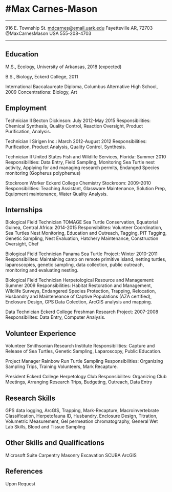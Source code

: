 #Max Carnes-Mason
=================

-----------------------------------            ------------------------------
916 E. Township St.                                  mdcarnes@email.uark.edu
Fayetteville AR, 72703                               @MaxCarnesMason
USA	                                             555-208-4703
-----------------------------------            ------------------------------

**Education**
--------------
M.S., Ecology, University of Arkansas, 2018 (expected)

B.S., Biology, Eckerd College, 2011

International Baccalaureate Diploma, Columbus Alternative High School, 2009
Concentrations: Biology, Art

**Employment**
---------------
Technician II
Becton Dickinson: July 2012-May 2015
	Responsibilities: Chemical Synthesis, Quality Control, Reaction Oversight,
	Product Purification, Analysis.

Technician I
Sirigen Inc.: March 2012-August 2012
	Responsibilities: Purification, Product Analysis, Quality Control, Synthesis.

Technician II
United States Fish and Wildlife Services, Florida: Summer 2010
	Responsibilities: Data Entry, Field Sampling, Monitoring Sea Turtle nest 
	activity, Applying for and managing research permits, Endanged Species 
	monitoring (Gopherus polyphemus)

Stockroom Worker
Eckerd College Chemistry Stockroom: 2009-2010
	Responsibilities: Teaching Assistant, Glassware Maintenance, Solution Prep,
	Equipment maintenance, Water Quality Analysis.


**Internships**
-----------------
Biological Field Technician
TOMAGE Sea Turtle Conservation, Equatorial Guinea, Central Africa: 2014-2015
	Responsibilites: Volunteer Coordination, Sea Turtles Nest Monitoring,
	Education and Outreach, Tagging, PIT Tagging, Genetic Sampling, Nest 
	Evaluation, Hatchery Maintenance, Construction Oversight, Chef

Biological Field Technician
Panama Sea Turtle Project: Winter 2010-2011
	Responsibilites: Maintaining camp on remote primitive island, netting
	turtles, laparoscopies, genetic sampling, data collection, public outreach,
	monitoring and evaluating nesting.

Biological Field Technician
Herpetological Resource and Management: Summer 2009
	Responsibilities: Habitat Restoration and Management, Wildlife Surveys,
	Endangered Species Protection, Trapping, Relocation, Husbandry and 
	Mainteneance of Captive Populations (AZA certified), Enclosure Design,
	GPS Data Colection, ArcGIS analysis and mapping.

Data Technician
Eckerd College Freshman Research Project: 2007-2008
	Responsibilites: Data Entry, Computer Analysis.

**Volunteer Experience**
--------------------------
Volunteer
Smithsonian Research Institute
	Responsibilities: Capture and Release of Sea Turtles, Genetic Sampling,
	Laparoscopy, Public Education.

Project Manager
Rainbow Run Turtle Sampling
	Responsibilities: Organizing Sampling Trips, Training Volunteers,
	Mark Recapture.

President
Eckerd College Herpetology Club
	Responsibilites: Organizing Club Meetings, Arranging Research Trips, 
	Budgeting, Outreach, Data Entry

**Research Skills**
---------------------
GPS data logging, ArcGIS, Trapping, Mark-Recapture, Macroinvertebrate Classification,
Herpetofauna ID, Husbandry, Enclosure Design, Titration, Volumetric Measurement, 
Gel permeation chromatography, General Wet Lab Skills, Blood and Tissue Sampling

**Other Skills and Qualifications**
-------------------------------------
Microsoft Suite
Carpentry
Masonry
Excavation
SCUBA
ArcGIS

**References**
----------------
Upon Request
